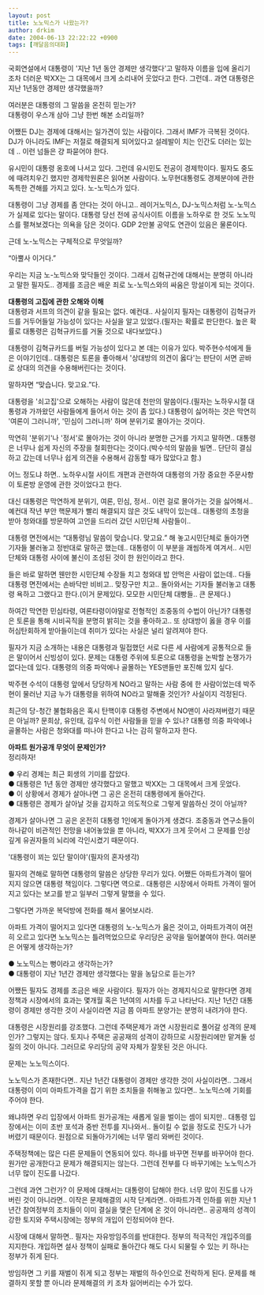 ```yaml
---
layout: post
title: 노노믹스가 나왔는가?
author: drkim
date: 2004-06-13 22:22:22 +0900
tags: [깨달음의대화]
---
```

국회연설에서 대통령이 '지난 1년 동안 경제만 생각했다'고 말하자 이름을 입에 올리기 조차 더러운 박XX는 그 대목에서 크게 소리내어 웃었다고 한다. 그런데.. 과연 대통령은 지난 1년동안 경제만 생각했을까?    
  
여러분은 대통령의 그 말씀을 온전히 믿는가?   
대통령이 우스개 삼아 그냥 한번 해본 소리일까?    
  
어쨌든 DJ는 경제에 대해서는 일가견이 있는 사람이다. 그래서 IMF가 극복된 것이다. DJ가 아니라도 IMF는 저절로 해결되게 되어있다고 설레발이 치는 인간도 더러는 있는데 .. 이런 넘들은 걍 파묻어야 한다. 
  
  
유시민이 대통령 옹호에 나서고 있다. 그런데 유시민도 전공이 경제학이다. 필자도 중도에 때려치우긴 했지만 경제학원론은 읽어본 사람이다. 노무현대통령도 경제분야에 관한 독특한 견해를 가지고 있다. 노-노믹스가 있다.    
  
대통령이 그냥 경제를 좀 안다는 것이 아니고.. 레이거노믹스, DJ-노믹스처럼 노-노믹스가 실제로 있다는 말이다. 대통령 당선 전에 공식사이트 이름을 노하우로 한 것도 노노믹스를 펼쳐보겠다는 의욕을 담은 것이다. GDP 2만불 공약도 연관이 있음은 물론이다.    
  
근데 노-노믹스는 구체적으로 무엇일까?    
  
“아뿔사 이거다.”    
  
우리는 지금 노-노믹스와 맞닥들인 것이다. 그래서 김혁규건에 대해서는 분명히 아니라고 말한 필자도.. 경제를 조금은 배운 죄로 노-노믹스와의 싸움은 망설이게 되는 것이다.    
  
**대통령의 고집에 관한 오해와 이해**  
대통령과 서프의 의견이 같을 필요는 없다. 예컨대.. 사실이지 필자는 대통령이 김혁규카드를 거두어들일 가능성이 있다는 사실을 알고 있었다.(필자는 확률로 판단한다. 높은 확률로 대통령은 김혁규카드를 거둘 것으로 내다보았다.) 
  
  
대통령이 김혁규카드를 버릴 가능성이 있다고 본 데는 이유가 있다. 박주현수석에게 들은 이야기인데.. 대통령은 토론을 좋아해서 '상대방의 의견이 옳다'는 판단이 서면 곧바로 상대의 의견을 수용해버린다는 것이다.    
  
말하자면 “맞습니다. 맞고요.”다.    
  
대통령을 '쇠고집'으로 오해하는 사람이 많은데 천만의 말씀이다.(필자는 노하우시절 대통령과 가까왔던 사람들에게 들어서 아는 것이 좀 있다.) 대통령이 싫어하는 것은 막연히 '여론이 그러니까', '민심이 그러니까' 하며 분위기로 몰아가는 것이다. 
  
  
막연히 '분위기'나 '정서'로 몰아가는 것이 아니라 분명한 근거를 가지고 말하면.. 대통령은 너무나 쉽게 자신의 주장을 철회한다는 것이다.(박수석의 말씀을 빌면.. 단단히 결심하고 갔는데 너무나 쉽게 의견을 수용해서 감동할 때가 많았다고 함.)    
  
어느 정도냐 하면.. 노하우시절 사이트 개편과 관련하여 대통령의 가장 중요한 주문사항이 토론방 운영에 관한 것이었다고 한다.    
  
대신 대통령은 막연하게 분위기, 여론, 민심, 정서.. 이런 걸로 몰아가는 것을 싫어해서.. 예컨대 작년 부안 핵문제가 빨리 해결되지 않은 것도 내막이 있는데.. 대통령의 초청을 받아 청와대를 방문하여 고언을 드리러 갔던 시민단체 사람들이..    
  
대통령 면전에서는 “대통령님 말씀이 맞습니다. 맞고요.” 해 놓고시민단체로 돌아가면 기자들 불러놓고 정반대로 말하곤 했는데.. 대통령이 이 부분을 괘씸하게 여겨서.. 시민단체와 대통령 사이에 불신이 조성된 것이 한 원인이라고 한다.    
  
들은 바로 말하면 웬만한 시민단체 수장들 치고 청와대 밥 안먹은 사람이 없는데.. 다들 대통령 면전에서는 손바닥만 비비고.. 맞장구만 치고.. 돌아와서는 기자들 불러놓고 대통령 욕하고 그랬다고 한다.(이거 문제있다. 모모한 시민단체 대빵들.. 큰 문제다.)    
  
하여간 막연한 민심타령, 여론타령이야말로 전형적인 조중동의 수법이 아닌가? 대통령은 토론을 통해 시비곡직을 분명히 밝히는 것을 좋아하고.. 또 상대방이 옳을 경우 이를 허심탄회하게 받아들이는데 취미가 있다는 사실은 널리 알려져야 한다.    
  
필자가 지금 소개하는 내용은 대통령과 밀접했던 서로 다른 세 사람에게 공통적으로 들은 말이어서 신빙성이 있다. 문제는 대통령 주위에 토론으로 대통령을 논박할 논쟁가가 없다는데 있다. 대통령의 의중 파악에나 골몰하는 YES맨들만 포진해 있지 싶다.    
  
박주현 수석이 대통령 앞에서 당당하게 NO라고 말하는 사람 중에 한 사람이었는데 박주현이 물러난 지금 누가 대통령을 위하여 NO라고 말해줄 것인가? 사실이지 걱정된다.    
  
최근의 당-청간 불협화음은 혹시 탄핵이후 대통령 주변에서 NO맨이 사라져버렸기 때문은 아닐까? 문희상, 유인태, 김우식 이런 사람들을 믿을 수 있나? 대통령 의중 파악에나 골몰하는 사람은 청와대를 떠나야 한다고 나는 감히 말하고자 한다.    
  
**아파트 원가공개 무엇이 문제인가?**  
정리하자! 
  
  
● 우리 경제는 최근 회생의 기미를 잡았다.   
● 대통령은 1년 동안 경제만 생각했다고 말했고 박XX는 그 대목에서 크게 웃었다.   
● 이 상황에서 경제가 살아나면 그 공은 온전히 대통령에게 돌아간다.   
● 대통령은 경제가 살아날 것을 감지하고 의도적으로 그렇게 말씀하신 것이 아닐까?    
  
경제가 살아나면 그 공은 온전히 대통령 1인에게 돌아가게 생겼다. 조중동과 연구소들이 하나같이 비관적인 전망을 내어놓았을 뿐 아니라, 박XX가 크게 웃어서 그 문제를 인상깊게 유권자들의 뇌리에 각인시켰기 때문이다.    
  
'대통령이 꾀는 있단 말이야'(필자의 혼자생각)    
  
필자의 견해로 말하면 대통령의 말씀은 상당한 무리가 있다. 어쨌든 아파트가격이 떨어지지 않으면 대통령 책임이다. 그렇다면 역으로.. 대통령은 시장에서 아파트 가격이 떨어지고 있다는 보고를 받고 일부러 그렇게 말했을 수 있다.    
  
그렇다면 가까운 복덕방에 전화를 해서 물어보시라.    
  
아파트 가격이 떨어지고 있다면 대통령의 노-노믹스가 옳은 것이고, 아파트가격이 여전히 오르고 있다면 노노믹스는 틀려먹었으므로 우리당은 공약을 밀어붙여야 한다. 여러분은 어떻게 생각하는가?    
  
● 노노믹스는 뻥이라고 생각하는가?   
● 대통령이 지난 1년간 경제만 생각했다는 말을 농담으로 듣는가?    
  
어쨌든 필자도 경제를 조금은 배운 사람이다. 필자가 아는 경제지식으로 말한다면 경제정책과 시장에서의 효과는 몇개월 혹은 1년여의 시차를 두고 나타난다. 지난 1년간 대통령이 경제만 생각한 것이 사실이라면 지금 쯤 아파트 분양가는 분명히 내려가야 한다.    
  
대통령은 시장원리를 강조했다. 그런데 주택문제가 과연 시장원리로 풀어갈 성격의 문제인가? 그렇지는 않다. 토지나 주택은 공공재의 성격이 강하므로 시장원리에만 맡겨둘 성질의 것이 아니다. 그러므로 우리당의 공약 자체가 잘못된 것은 아니다.    
  
문제는 노노믹스이다.    
  
노노믹스가 존재한다면.. 지난 1년간 대통령이 경제만 생각한 것이 사실이라면.. 그래서 대통령이 이미 아파트가격을 잡기 위한 조치들을 취해놓고 있다면.. 노노믹스에 기회를 주어야 한다.    
  
왜냐하면 우리 입장에서 아파트 원가공개는 새롭게 일을 벌이는 셈이 되지만.. 대통령 입장에서는 이미 초반 포석과 중반 전투를 지나와서.. 돌이킬 수 없을 정도로 진도가 나가버렸기 때문이다. 원점으로 되돌아가기에는 너무 멀리 와버린 것이다.    
  
주택정책에는 많은 다른 문제들이 연동되어 있다. 하나를 바꾸면 전부를 바꾸어야 한다. 원가만 공개한다고 문제가 해결되지는 않는다. 그런데 전부를 다 바꾸기에는 노노믹스가 너무 많이 진도를 나갔다.    
  
그런데 과연 그런가? 이 문제에 대해서는 대통령이 답해야 한다. 너무 많이 진도를 나가버린 것이 아니라면.. 이작은 문제해결의 시작 단계라면.. 아파트가격 인하를 위한 지난 1년간 참여정부의 조치들이 이미 결실을 맺은 단계에 온 것이 아니라면.. 공공재의 성격이 강한 토지와 주택시장에는 정부의 개입이 인정되어야 한다.    
  
시장에 대해서 말하면.. 필자는 자유방임주의를 반대한다. 정부의 적극적인 개입주의를 지지한다. 개입하면 설사 정책이 실패로 돌아간다 해도 다시 되물릴 수 있는 키 하나는 정부가 쥐게 된다.    
  
방임하면 그 키를 재벌이 쥐게 되고 정부는 재벌의 하수인으로 전락하게 된다. 문제를 해결하지 못할 뿐 아니라 문제해결의 키 조차 잃어버리는 수가 있다.